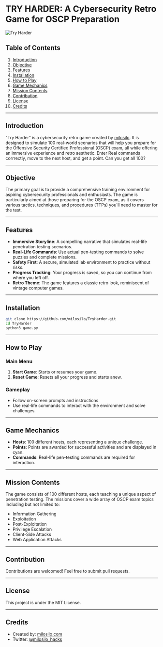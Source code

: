 # TRY HARDER: A Cybersecurity Retro Game for OSCP Preparation

![Try Harder](https://i.redd.it/ehj3ouxi2ulb1.png)

## Table of Contents

1. [Introduction](#introduction)
2. [Objective](#objective)
3. [Features](#features)
4. [Installation](#installation)
5. [How to Play](#how-to-play)
6. [Game Mechanics](#game-mechanics)
7. [Mission Contents](#mission-contents)
8. [Contribution](#contribution)
9. [License](#license)
10. [Credits](#credits)

---

## Introduction

"Try Harder" is a cybersecurity retro game created by [milosilo](https://milosilo.com). It is designed to simulate 100 real-world scenarios that will help you prepare for the Offensive Security Certified Professional (OSCP) exam, all while offering an immersive experience and retro aesthetic. Enter Real commands corrrectly, move to the next host, and get a point. Can you get all 100?

---

## Objective

The primary goal is to provide a comprehensive training environment for aspiring cybersecurity professionals and enthusiasts. The game is particularly aimed at those preparing for the OSCP exam, as it covers various tactics, techniques, and procedures (TTPs) you'll need to master for the test.

---

## Features

- **Immersive Storyline**: A compelling narrative that simulates real-life penetration testing scenarios.
- **Real-Life Commands**: Use actual pen-testing commands to solve puzzles and complete missions.
- **Safety First**: A secure, simulated lab environment to practice without risks.
- **Progress Tracking**: Your progress is saved, so you can continue from where you left off.
- **Retro Theme**: The game features a classic retro look, reminiscent of vintage computer games.

---

## Installation

```bash
git clone https://github.com/milosilo/TryHarder.git
cd TryHarder
python3 game.py
```

---

## How to Play

### Main Menu

1. **Start Game**: Starts or resumes your game.
2. **Reset Game**: Resets all your progress and starts anew.

### Gameplay

- Follow on-screen prompts and instructions.
- Use real-life commands to interact with the environment and solve challenges.

---

## Game Mechanics

- **Hosts**: 100 different hosts, each representing a unique challenge.
- **Points**: Points are awarded for successful activities and are displayed in cyan.
- **Commands**: Real-life pen-testing commands are required for interaction.

---

## Mission Contents

The game consists of 100 different hosts, each teaching a unique aspect of penetration testing. The missions cover a wide array of OSCP exam topics including but not limited to:

- Information Gathering
- Exploitation
- Post-Exploitation
- Privilege Escalation
- Client-Side Attacks
- Web Application Attacks

---

## Contribution

Contributions are welcomed! Feel free to submit pull requests.

---

## License

This project is under the MIT License.

---

## Credits

- Created by: [milosilo.com](https://milosilo.com)
- Twitter: [@milosilo_hacks](https://twitter.com/milosilo_hacks)

